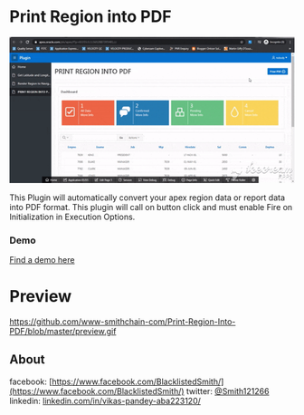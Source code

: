 # Print Region into PDF
![Screenshot](https://github.com/www-smithchain-com/Print-Region-Into-PDF/blob/master/preview.gif)

This Plugin will automatically convert your apex region data or report data into PDF format. This plugin will call on button click and must enable Fire on Initialization in Execution Options.

### Demo
[Find a demo here](https://apex.oracle.com/pls/apex/f?p=65355:5)


# Preview
https://github.com/www-smithchain-com/Print-Region-Into-PDF/blob/master/preview.gif

## About
facebook: [https://www.facebook.com/BlacklistedSmith/](https://www.facebook.com/BlacklistedSmith/)
twitter: [@Smith121266](https://twitter.com/Smith121266)  
linkedin: [linkedin.com/in/vikas-pandey-aba223120/](https://www.linkedin.com/in/vikas-pandey-aba223120/)

